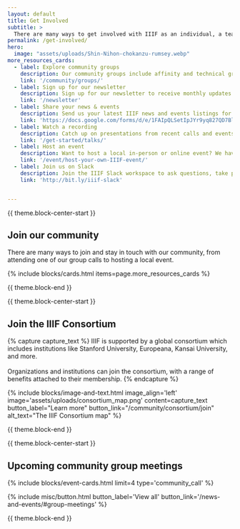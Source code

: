 ```yaml
---
layout: default
title: Get Involved
subtitle: >
  There are many ways to get involved with IIIF as an individual, a team, or an organization. Find the way that works for you!
permalink: /get-involved/
hero:
  image: "assets/uploads/Shin-Nihon-chokanzu-rumsey.webp"
more_resources_cards:
  - label: Explore community groups
    description: Our community groups include affinity and technical groups and meet regularly to discuss ways of using IIIF.
    link: '/community/groups/'
  - label: Sign up for our newsletter
    description: Sign up for our newsletter to receive monthly updates about the framework, community, training and events, and new projects.
    link: '/newsletter'
  - label: Share your news & events
    description: Send us your latest IIIF news and events listings for inclusion in our monthly newsletter.
    link: 'https://docs.google.com/forms/d/e/1FAIpQLSetIpJYr9yq827QD7Bl0J31q4E2w0_O-8bUjoqX4XYKm7eU8A/viewform'
  - label: Watch a recording
    description: Catch up on presentations from recent calls and events.
    link: '/get-started/talks/'
  - label: Host an event
    description: Want to host a local in-person or online event? We have a guide for that.
    link: '/event/host-your-own-IIIF-event/'
  - label: Join us on Slack
    description: Join the IIIF Slack workspace to ask questions, take part in discussions, network, and more.
    link: 'http://bit.ly/iiif-slack'


---
```

{{ theme.block-center-start }}
## Join our community

There are many ways to join and stay in touch with our community, from attending one of our group calls to hosting a local event.

{% include blocks/cards.html items=page.more_resources_cards %}

{{ theme.block-end }}




{{ theme.block-center-start }}

## Join the IIIF Consortium

{% capture capture_text %}
IIIF is supported by a global consortium which includes institutions like Stanford University, Europeana, Kansai University, and more.
<br><br>
Organizations and institutions can join the consortium, with a range of benefits attached to their membership.
{% endcapture %}

{% include blocks/image-and-text.html image_align='left' image='assets/uploads/consortium_map.png' content=capture_text button_label="Learn more" button_link="/community/consortium/join" alt_text="The IIIF Consortium map" %}

{{ theme.block-end }}

{{ theme.block-center-start }}

## Upcoming community group meetings

{% include blocks/event-cards.html limit=4 type='community_call' %}

{% include misc/button.html button_label='View all' button_link='/news-and-events/#group-meetings' %}



{{ theme.block-end }}

